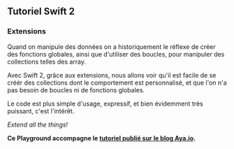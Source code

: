 ## Tutoriel Swift 2

### Extensions

Quand on manipule des données on a historiquement le réflexe de créer des fonctions globales, ainsi que d'utiliser des boucles, pour manipuler des collections telles des array.

Avec Swift 2, grâce aux extensions, nous allons voir qu'il est facile de se créér des collections dont le comportement est personnalisé, et que l'on n'a pas besoin de boucles ni de fonctions globales.

Le code est plus simple d'usage, expressif, et bien évidemment très puissant, c'est l'intérêt.

*Extend all the things!*

**Ce Playground accompagne le [tutoriel publié sur le blog Aya.io](http://aya.io/blog/swift-array-extensions/).**